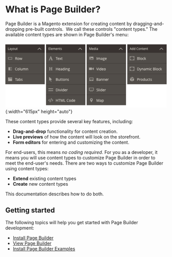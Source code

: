 # What is Page Builder?

Page Builder is a Magento extension for creating content by dragging-and-dropping pre-built controls. 
We call these controls "content types." The available content types are shown in Page Builder's menu:

![Page Builder content types](images/pagebuilder-content-types.png){:width="615px" height="auto"}

These content types provide several key features, including:

- **Drag-and-drop** functionality for content creation.
- **Live previews** of how the content will look on the storefront.
- **Form editors** for entering and customizing the content.

For end-users, this means _no coding required_. For you as a developer, it means you will use content types to customize Page Builder in order to meet the end-user's needs. There are two ways to customize Page Builder using content types:

- **Extend** existing content types
- **Create** new content types

This documentation describes how to do both.  

## Getting started

The following topics will help you get started with Page Builder development:

- [Install Page Builder](getting-started/install-pagebuilder.md)
- [View Page Builder](getting-started/view-pagebuilder.md)
- [Install Page Builder Examples](getting-started/install-pagebuilder-examples.md)

